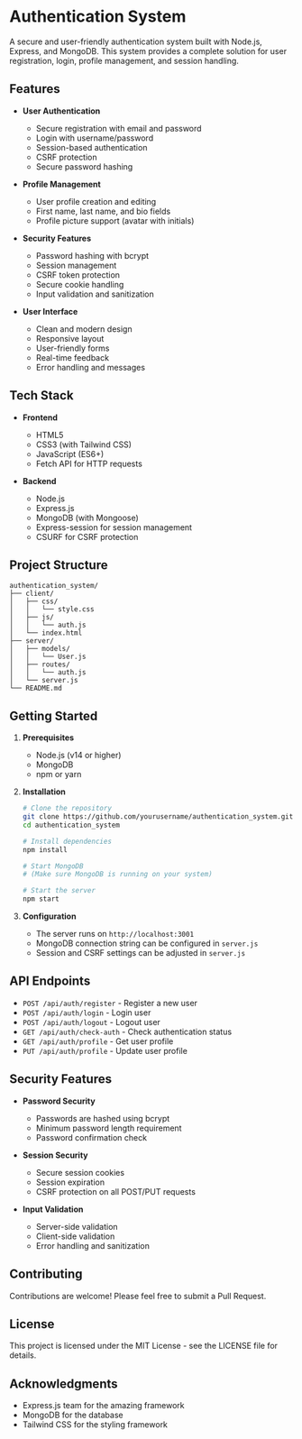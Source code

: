 # Authentication System

A secure and user-friendly authentication system built with Node.js, Express, and MongoDB. This system provides a complete solution for user registration, login, profile management, and session handling.

## Features

- **User Authentication**
  - Secure registration with email and password
  - Login with username/password
  - Session-based authentication
  - CSRF protection
  - Secure password hashing

- **Profile Management**
  - User profile creation and editing
  - First name, last name, and bio fields
  - Profile picture support (avatar with initials)

- **Security Features**
  - Password hashing with bcrypt
  - Session management
  - CSRF token protection
  - Secure cookie handling
  - Input validation and sanitization

- **User Interface**
  - Clean and modern design
  - Responsive layout
  - User-friendly forms
  - Real-time feedback
  - Error handling and messages

## Tech Stack

- **Frontend**
  - HTML5
  - CSS3 (with Tailwind CSS)
  - JavaScript (ES6+)
  - Fetch API for HTTP requests

- **Backend**
  - Node.js
  - Express.js
  - MongoDB (with Mongoose)
  - Express-session for session management
  - CSURF for CSRF protection

## Project Structure

```
authentication_system/
├── client/
│   ├── css/
│   │   └── style.css
│   ├── js/
│   │   └── auth.js
│   └── index.html
├── server/
│   ├── models/
│   │   └── User.js
│   ├── routes/
│   │   └── auth.js
│   └── server.js
└── README.md
```

## Getting Started

1. **Prerequisites**
   - Node.js (v14 or higher)
   - MongoDB
   - npm or yarn

2. **Installation**
   ```bash
   # Clone the repository
   git clone https://github.com/yourusername/authentication_system.git
   cd authentication_system

   # Install dependencies
   npm install

   # Start MongoDB
   # (Make sure MongoDB is running on your system)

   # Start the server
   npm start
   ```

3. **Configuration**
   - The server runs on `http://localhost:3001`
   - MongoDB connection string can be configured in `server.js`
   - Session and CSRF settings can be adjusted in `server.js`

## API Endpoints

- `POST /api/auth/register` - Register a new user
- `POST /api/auth/login` - Login user
- `POST /api/auth/logout` - Logout user
- `GET /api/auth/check-auth` - Check authentication status
- `GET /api/auth/profile` - Get user profile
- `PUT /api/auth/profile` - Update user profile

## Security Features

- **Password Security**
  - Passwords are hashed using bcrypt
  - Minimum password length requirement
  - Password confirmation check

- **Session Security**
  - Secure session cookies
  - Session expiration
  - CSRF protection on all POST/PUT requests

- **Input Validation**
  - Server-side validation
  - Client-side validation
  - Error handling and sanitization

## Contributing

Contributions are welcome! Please feel free to submit a Pull Request.

## License

This project is licensed under the MIT License - see the LICENSE file for details.

## Acknowledgments

- Express.js team for the amazing framework
- MongoDB for the database
- Tailwind CSS for the styling framework
